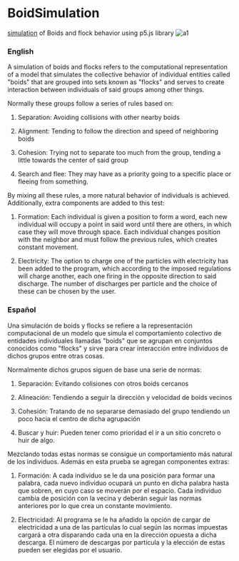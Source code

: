 # BoidSimulation
[simulation](https://osmaredev.github.io/BoidSimulation/) of Boids and flock behavior using p5.js library
![a1](https://github.com/OsmareDev/BoidSimulation/assets/50903643/432d9302-6be6-4c91-8c8e-2b572ebb35d8)

### English

A simulation of boids and flocks refers to the computational representation of a model that simulates the collective behavior of individual entities called "boids" that are grouped into sets known as "flocks" and serves to create interaction between individuals of said groups among other things.

Normally these groups follow a series of rules based on:

1. Separation: Avoiding collisions with other nearby boids

2. Alignment: Tending to follow the direction and speed of neighboring boids

3. Cohesion: Trying not to separate too much from the group, tending a little towards the center of said group

4. Search and flee: They may have as a priority going to a specific place or fleeing from something.

By mixing all these rules, a more natural behavior of individuals is achieved. Additionally, extra components are added to this test:

1. Formation: Each individual is given a position to form a word, each new individual will occupy a point in said word until there are others, in which case they will move through space. Each individual changes position with the neighbor and must follow the previous rules, which creates constant movement.

2. Electricity: The option to charge one of the particles with electricity has been added to the program, which according to the imposed regulations will charge another, each one firing in the opposite direction to said discharge. The number of discharges per particle and the choice of these can be chosen by the user.

### Español

Una simulación de boids y flocks se refiere a la representación computacional de un modelo que simula el comportamiento colectivo de entidades individuales llamadas "boids" que se agrupan en conjuntos conocidos como "flocks" y sirve para crear interacción entre individuos de dichos grupos entre otras cosas.

Normalmente dichos grupos siguen de base una serie de normas:

1. Separación: Evitando colisiones con otros boids cercanos

2. Alineación: Tendiendo a seguir la dirección y velocidad de boids vecinos

3. Cohesión: Tratando de no separarse demasiado del grupo tendiendo un poco hacia el centro de dicha agrupación

4. Buscar y huir: Pueden tener como prioridad el ir a un sitio concreto o huir de algo.

Mezclando todas estas normas se consigue un comportamiento más natural de los individuos. Además en esta prueba se agregan componentes extras:

1. Formación: A cada individuo se le da una posición para formar una palabra, cada nuevo individuo ocupará un punto en dicha palabra hasta que sobren, en cuyo caso se moverán por el espacio. Cada individuo cambia de posición con la vecina y deberán seguir las normas anteriores por lo que crea un constante movimiento.

2. Electricidad: Al programa se le ha añadido la opción de cargar de electricidad a una de las partículas lo cual según las normas impuestas cargará a otra disparando cada una en la dirección opuesta a dicha descarga. El número de descargas por partícula y la elección de estas pueden ser elegidas por el usuario.

